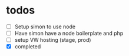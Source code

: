todos
=====

- [ ] Setup simon to use node
- [ ] Have simon have a node boilerplate and php
- [ ] setup VW hosting (stage, prod)
- [x] completed
